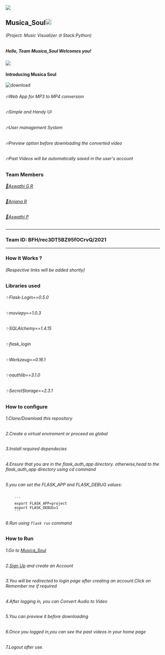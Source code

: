 
<img src="https://trello-attachments.s3.amazonaws.com/542e9c6316504d5797afbfb9/542e9c6316504d5797afbfc1/39dee8d993841943b5723510ce663233/Frame_19.png">

## Musica_Soul<img src="https://notion-emojis.s3-us-west-2.amazonaws.com/v0/svg-twitter/1f3b5.svg" width=20px>
###### (Project: Music Visualizer ⦾  Stack:Python)
##### Hello, Team Musica_Soul Welcomes you! 
<div><img src="https://c.tenor.com/PWaOCHK8jKEAAAAj/music-notes-sound.gif"></div>

#### Introducing Musica Soul
![download](https://user-images.githubusercontent.com/44152778/119544135-0f62ed00-bdaf-11eb-9a97-5c53d3a644a3.jpeg)
###### 🔥Web App for MP3 to MP4 conversion
###### 🔥Simple and Handy UI
###### 🔥User management System
###### 🔥Preview option before downloading the converted video
###### 🔥Past Videos will be automatically saved in the user's account

### Team Members
###### <a href="https://github.com/AswathiGR">📍Aswathi G R</a>
###### <a href="https://github.com/AnjanaRajanM">📍Anjana R</a>
###### <a href="https://github.com/AswathipRaj">📍Aswathi P</a>

--- 

### Team ID: BFH/rec3DT5BZ95fOCrvQ/2021

---
### How it Works ?

###### [Respective links will be added shortly]

### Libraries used

###### ✨Flask-Login==0.5.0 
###### ✨moviepy==1.0.3
###### ✨SQLAlchemy==1.4.15
###### ✨flask_login
###### ✨Werkzeug==0.16.1
###### ✨oauthlib==3.1.0
###### ✨SecretStorage==2.3.1


### How to configure
###### 1.Clone/Download this repository 
###### 2.Create a virtual enviroment or proceed as global 
###### 3.Install required dependecies 
###### 4.Ensure that you are in the flask_auth_app directory. otherwise,head to the flask_auth_app directory using cd command
###### 5.you can set the FLASK_APP and FLASK_DEBUG values:
        ```
        export FLASK_APP=project
        export FLASK_DEBUG=1
        ```
###### 6.Run using `flask run` command
### How to Run
###### 1.Go to <a href="http://musicasoul.pythonanywhere.com/">Musica_Soul</a>
###### 2.<a href="http://musicasoul.pythonanywhere.com/signup">Sign Up</a> and create an Account 
###### 3.You will be redirected to login page after creating an account.Click on Remember me if required
###### 4.After logging in, you can Convert Audio to Video
###### 5.You can preview it before downloading
###### 6.Once you logged in,you can see the past videos in your home page
###### 7.Logout after use.
